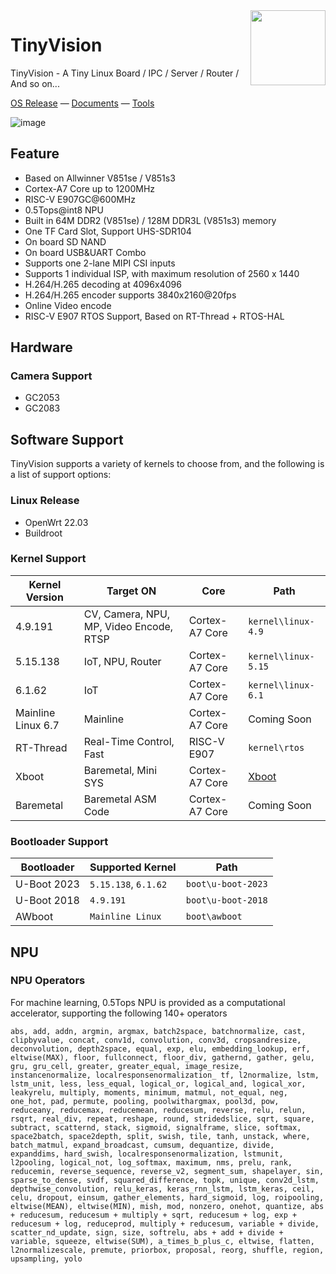 <img src="https://i0.wp.com/www.oshwa.org/wp-content/uploads/2014/03/oshw-logo-100-px.png" align="right" width=120 />

# TinyVision

TinyVision - A Tiny Linux Board / IPC / Server / Router / And so on...

[OS Release](https://github.com/YuzukiHD/TinyVision/releases) — [Documents](https://yuzukihd.top/TinyVision/#/) — [Tools](https://github.com/YuzukiHD/TinyVision/blob/main/docs/tools/) 

![image](https://github.com/YuzukiHD/TinyVision/assets/12003087/a95086d7-3a81-422a-a255-e2a852075c2b)

## Feature

- Based on Allwinner V851se / V851s3 
- Cortex-A7 Core up to 1200MHz 
- RISC-V E907GC@600MHz
- 0.5Tops@int8 NPU
- Built in 64M DDR2 (V851se) / 128M DDR3L (V851s3) memory
- One TF Card Slot, Support UHS-SDR104
- On board SD NAND
- On board USB&UART Combo
- Supports one 2-lane MIPI CSI inputs
- Supports 1 individual ISP, with maximum resolution of 2560 x 1440
- H.264/H.265 decoding at 4096x4096
- H.264/H.265 encoder supports 3840x2160@20fps
- Online Video encode
- RISC-V E907 RTOS Support, Based on RT-Thread + RTOS-HAL

## Hardware 

### Camera Support

- GC2053
- GC2083

## Software Support

TinyVision supports a variety of kernels to choose from, and the following is a list of support options:

### Linux Release

- OpenWrt 22.03
- Buildroot

### Kernel Support

| Kernel Version     | Target ON                               | Core           | Path                |
| ------------------ | --------------------------------------- | -------------- | ------------------- |
| 4.9.191            | CV, Camera, NPU, MP, Video Encode, RTSP | Cortex-A7 Core | `kernel\linux-4.9`  |
| 5.15.138           | IoT, NPU, Router                        | Cortex-A7 Core | `kernel\linux-5.15` |
| 6.1.62             | IoT                                     | Cortex-A7 Core | `kernel\linux-6.1`  |
| Mainline Linux 6.7 | Mainline                                | Cortex-A7 Core | Coming Soon         |
| RT-Thread          | Real-Time Control, Fast                 | RISC-V E907    | `kernel\rtos`       |
| Xboot              | Baremetal, Mini SYS                     | Cortex-A7 Core | [Xboot](xboot.org)  |
| Baremetal          | Baremetal ASM Code                      | Cortex-A7 Core | Coming Soon         |

### Bootloader Support

| Bootloader  | Supported Kernel     | Path               |
| ----------- | -------------------- | ------------------ |
| U-Boot 2023 | `5.15.138`, `6.1.62` | `boot\u-boot-2023` |
| U-Boot 2018 | `4.9.191`            | `boot\u-boot-2018` |
| AWboot      | `Mainline Linux`     | `boot\awboot`      |

## NPU

### NPU Operators

For machine learning, 0.5Tops NPU is provided as a computational accelerator, supporting the following 140+ operators

```
abs, add, addn, argmin, argmax, batch2space, batchnormalize, cast, clipbyvalue, concat, conv1d, convolution, conv3d, cropsandresize, deconvolution, depth2space, equal, exp, elu, embedding_lookup, erf, eltwise(MAX), floor, fullconnect, floor_div, gathernd, gather, gelu, gru, gru_cell, greater, greater_equal, image_resize, instancenormalize, localresponsenormalization_ tf, l2normalize, lstm, lstm_unit, less, less_equal, logical_or, logical_and, logical_xor, leakyrelu, multiply, moments, minimum, matmul, not_equal, neg, one_hot, pad, permute, pooling, poolwithargmax, pool3d, pow, reduceany, reducemax, reducemean, reducesum, reverse, relu, relun, rsqrt, real_div, repeat, reshape, round, stridedslice, sqrt, square, subtract, scatternd, stack, sigmoid, signalframe, slice, softmax, space2batch, space2depth, split, swish, tile, tanh, unstack, where, batch_matmul, expand_broadcast, cumsum, dequantize, divide, expanddims, hard_swish, localresponsenormalization, lstmunit, l2pooling, logical_not, log_softmax, maximum, nms, prelu, rank, reducemin, reverse_sequence, reverse_v2, segment_sum, shapelayer, sin, sparse_to_dense, svdf, squared_difference, topk, unique, conv2d_lstm, depthwise_convolution, relu_keras, keras_rnn_lstm, lstm_keras, ceil, celu, dropout, einsum, gather_elements, hard_sigmoid, log, roipooling, eltwise(MEAN), eltwise(MIN), mish, mod, nonzero, onehot, quantize, abs + reducesum, reducesum + multiply + sqrt, reducesum + log, exp + reducesum + log, reduceprod, multiply + reducesum, variable + divide, scatter_nd_update, sign, size, softrelu, abs + add + divide + variable, squeeze, eltwise(SUM), a_times_b_plus_c, eltwise, flatten, l2normalizescale, premute, priorbox, proposal, reorg, shuffle, region, upsampling, yolo
```



